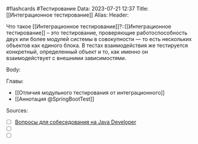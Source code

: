 #flashcards #Тестирование 
Data: 2023-07-21 12:37
Title: [[Интеграционное тестирование]]
Alias:
Header:

Что такое [[Интеграционное тестирование]]?::[[Интеграционное тестирование]] – это тестирование, проверяющие работоспособность двух или более модулей системы в совокупности — то есть нескольких объектов как единого блока. В тестах взаимодействия же тестируется конкретный, определенный объект и то, как именно он взаимодействует с внешними зависимостями.
<!--SR:!2023-11-03,10,310-->



Body:





Главы:
- [[Отличия модульного тестирования от интеграционного]]
- [[Аннотация @SpringBootTest]]


Sources:
- [ ] [Вопросы для собеседования на Java Developer](https://github.com/enhorse/java-interview/blob/master/README.md#%D0%9E%D0%9E%D0%9F)
- [ ] []()
- [ ] []()
